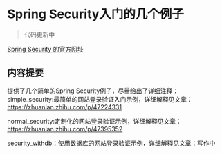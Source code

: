 # Spring Security入门的几个例子

>代码更新中

[Spring Security 的官方网址](https://spring.io/projects/spring-security)

## 内容提要

提供了几个简单的Spring Security例子，尽量给出了详细注释：
simple_security:最简单的网站登录验证入门示例，详细解释见文章：https://zhuanlan.zhihu.com/p/47224331

normal_security:定制化的网站登录验证示例，详细解释见文章：https://zhuanlan.zhihu.com/p/47395352

security_withdb：使用数据库的网站登录验证示例，详细解释见文章：写作中



